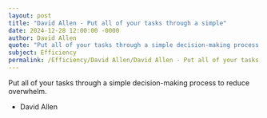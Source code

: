 ```yaml
---
layout: post
title: "David Allen - Put all of your tasks through a simple"
date: 2024-12-28 12:00:00 -0000
author: David Allen
quote: "Put all of your tasks through a simple decision-making process to reduce overwhelm."
subject: Efficiency
permalink: /Efficiency/David Allen/David Allen - Put all of your tasks through a simple
---
```


Put all of your tasks through a simple decision-making process to reduce overwhelm.

- David Allen
